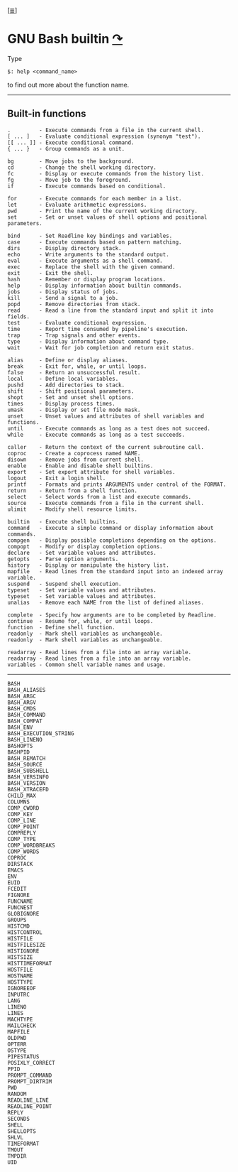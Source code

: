 <!--
File          : bash-builtin.md

Created       : Sat 07 Nov 2015 00:07:40
Last Modified : Wed 30 Dec 2015 16:27:35
Maintainer    : sharlatan
-->

[[≣](../README.md#Index "Index")]
# GNU Bash builtin [↷](https://www.gnu.org/software/bash/) #
Type 

    $: help <command_name>

to find out more about the function name.

* * *
## Built-in functions

    .         - Execute commands from a file in the current shell.
    [ ... ]   - Evaluate conditional expression (synonym "test").
    [[ ... ]] - Execute conditional command.
    { ... }   - Group commands as a unit.
    
    bg        - Move jobs to the background.
    cd        - Change the shell working directory.
    fc        - Display or execute commands from the history list.
    fg        - Move job to the foreground.
    if        - Execute commands based on conditional.

    for       - Execute commands for each member in a list.
    let       - Evaluate arithmetic expressions.
    pwd       - Print the name of the current working directory.
    set       - Set or unset values of shell options and positional parameters.

    bind      - Set Readline key bindings and variables.
    case      - Execute commands based on pattern matching.
    dirs      - Display directory stack.
    echo      - Write arguments to the standard output.
    eval      - Execute arguments as a shell command.
    exec      - Replace the shell with the given command.
    exit      - Exit the shell.
    hash      - Remember or display program locations.
    help      - Display information about builtin commands.
    jobs      - Display status of jobs.
    kill      - Send a signal to a job.
    popd      - Remove directories from stack.
    read      - Read a line from the standard input and split it into fields.
    test      - Evaluate conditional expression.
    time      - Report time consumed by pipeline's execution.
    trap      - Trap signals and other events.
    type      - Display information about command type.
    wait      - Wait for job completion and return exit status.

    alias     - Define or display aliases.
    break     - Exit for, while, or until loops.
    false     - Return an unsuccessful result.
    local     - Define local variables.
    pushd     - Add directories to stack.
    shift     - Shift positional parameters.
    shopt     - Set and unset shell options.
    times     - Display process times.
    umask     - Display or set file mode mask.
    unset     - Unset values and attributes of shell variables and functions.
    until     - Execute commands as long as a test does not succeed.
    while     - Execute commands as long as a test succeeds.

    caller    - Return the context of the current subroutine call.
    coproc    - Create a coprocess named NAME.
    disown    - Remove jobs from current shell.
    enable    - Enable and disable shell builtins.
    export    - Set export attribute for shell variables.
    logout    - Exit a login shell.
    printf    - Formats and prints ARGUMENTS under control of the FORMAT.
    return    - Return from a shell function.
    select    - Select words from a list and execute commands.
    source    - Execute commands from a file in the current shell.
    ulimit    - Modify shell resource limits.

    builtin   - Execute shell builtins.
    command   - Execute a simple command or display information about commands.
    compgen   - Display possible completions depending on the options.
    compopt   - Modify or display completion options.
    declare   - Set variable values and attributes.
    getopts   - Parse option arguments.
    history   - Display or manipulate the history list.
    mapfile   - Read lines from the standard input into an indexed array variable.
    suspend   - Suspend shell execution.
    typeset   - Set variable values and attributes.
    typeset   - Set variable values and attributes.
    unalias   - Remove each NAME from the list of defined aliases.

    complete  - Specify how arguments are to be completed by Readline.
    continue  - Resume for, while, or until loops.
    function  - Define shell function.
    readonly  - Mark shell variables as unchangeable.
    readonly  - Mark shell variables as unchangeable.

    readarray - Read lines from a file into an array variable.
    readarray - Read lines from a file into an array variable.
    variables - Common shell variable names and usage.

* * *

    BASH
    BASH_ALIASES
    BASH_ARGC
    BASH_ARGV
    BASH_CMDS
    BASH_COMMAND
    BASH_COMPAT
    BASH_ENV
    BASH_EXECUTION_STRING
    BASH_LINENO
    BASHOPTS
    BASHPID
    BASH_REMATCH
    BASH_SOURCE
    BASH_SUBSHELL
    BASH_VERSINFO
    BASH_VERSION
    BASH_XTRACEFD
    CHILD_MAX
    COLUMNS
    COMP_CWORD
    COMP_KEY
    COMP_LINE
    COMP_POINT
    COMPREPLY
    COMP_TYPE
    COMP_WORDBREAKS
    COMP_WORDS
    COPROC
    DIRSTACK
    EMACS
    ENV
    EUID
    FCEDIT
    FIGNORE
    FUNCNAME
    FUNCNEST
    GLOBIGNORE
    GROUPS
    HISTCMD
    HISTCONTROL
    HISTFILE
    HISTFILESIZE
    HISTIGNORE
    HISTSIZE
    HISTTIMEFORMAT
    HOSTFILE
    HOSTNAME
    HOSTTYPE
    IGNOREEOF
    INPUTRC
    LANG
    LINENO
    LINES
    MACHTYPE
    MAILCHECK
    MAPFILE
    OLDPWD
    OPTERR
    OSTYPE
    PIPESTATUS
    POSIXLY_CORRECT
    PPID
    PROMPT_COMMAND
    PROMPT_DIRTRIM
    PWD
    RANDOM
    READLINE_LINE
    READLINE_POINT
    REPLY
    SECONDS
    SHELL
    SHELLOPTS
    SHLVL
    TIMEFORMAT
    TMOUT
    TMPDIR
    UID

